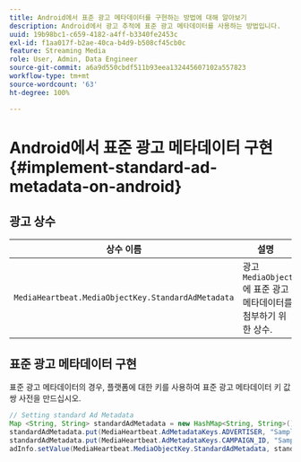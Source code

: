```yaml
---
title: Android에서 표준 광고 메타데이터를 구현하는 방법에 대해 알아보기
description: Android에서 광고 추적에 표준 광고 메타데이터를 사용하는 방법입니다.
uuid: 19b98bc1-c659-4182-a4ff-b3340fe2453c
exl-id: f1aa017f-b2ae-40ca-b4d9-b508cf45cb0c
feature: Streaming Media
role: User, Admin, Data Engineer
source-git-commit: a6a9d550cbdf511b93eea132445607102a557823
workflow-type: tm+mt
source-wordcount: '63'
ht-degree: 100%

---
```


# Android에서 표준 광고 메타데이터 구현{#implement-standard-ad-metadata-on-android}

## 광고 상수

| 상수 이름 | 설명   |
|---|---|
| `MediaHeartbeat.MediaObjectKey.StandardAdMetadata` | 광고 `MediaObject`에 표준 광고 메타데이터를 첨부하기 위한 상수. |

## 표준 광고 메타데이터 구현

표준 광고 메타데이터의 경우, 플랫폼에 대한 키를 사용하여 표준 광고 메타데이터 키 값 쌍 사전을 만드십시오.

```java
// Setting standard Ad Metadata 
Map <String, String> standardAdMetadata = new HashMap<String, String>(); 
standardAdMetadata.put(MediaHeartbeat.AdMetadataKeys.ADVERTISER, "Sample Advertiser"); 
standardAdMetadata.put(MediaHeartbeat.AdMetadataKeys.CAMPAIGN_ID, "Sample Campaign"); 
adInfo.setValue(MediaHeartbeat.MediaObjectKey.StandardAdMetadata, standardAdMetadata); 
```
